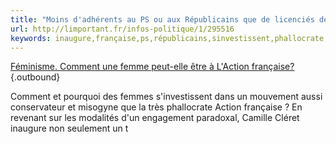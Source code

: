 ```yaml
---
title: "Moins d'adhérents au PS ou aux Républicains que de licenciés de pétanque? @franceinfo"
url: http://limportant.fr/infos-politique/1/295516
keywords: inaugure,française,ps,républicains,sinvestissent,phallocrate,modalités,paradoxal,misogyne,femmes,pétanque,dadhérents,revenant,franceinfo,licenciés,mouvement
---
```

[Féminisme. Comment une femme peut-elle être à L\'Action française?\
](/477782){.outbound}

Comment et pourquoi des femmes s'investissent dans un mouvement aussi conservateur et misogyne que la très phallocrate Action française ? En revenant sur les modalités d'un engagement paradoxal, Camille Cléret inaugure non seulement un t
